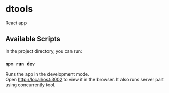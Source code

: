 # dtools
React app

## Available Scripts

In the project directory, you can run:

### `npm run dev`

Runs the app in the development mode.<br />
Open [http://localhost:3002](http://localhost:3002) to view it in the browser.
It also runs server part using concurrently tool.
